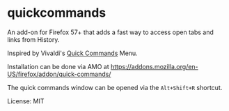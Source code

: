 # quickcommands

An add-on for Firefox 57+ that adds a fast way to access open tabs and links from History.

Inspired by Vivaldi's [Quick Commands](https://help.vivaldi.com/article/quick-commands/) Menu.

Installation can be done via AMO at https://addons.mozilla.org/en-US/firefox/addon/quick-commands/

The quick commands window can be opened via the `Alt+Shift+R` shortcut.

License: MIT
